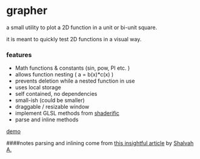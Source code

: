 # grapher

a small utility to plot a 2D function in a unit or bi-unit square.

it is meant to quickly test 2D functions in a visual way.


### features
* Math functions & constants (sin, pow, PI etc. )
* allows function nesting ( a = b(x)*c(x) )
* prevents deletion while a nested function in use
* uses local storage
* self contained, no dependencies
* small-ish (could be smaller)
* draggable / resizable window
* implement GLSL methods from [shaderific](http://www.shaderific.com/glsl-functions/)
* parse and inline methods

[demo](https://rawgit.com/nicoptere/grapher/master/build/index.html)

####notes
parsing and inlining come from [this insightful article](https://medium.freecodecamp.org/parsing-math-expressions-with-javascript-7e8f5572276e) by [Shalvah A.](https://twitter.com/theshalvah)